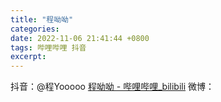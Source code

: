 ```yaml
---
title: "程呦呦"
categories: 
date: 2022-11-06 21:41:44 +0800
tags: 哔哩哔哩 抖音
excerpt: 
---
```




抖音：@程Yooooo
[程呦呦 - 哔哩哔哩_bilibili](https://space.bilibili.com/5869811)
微博：









